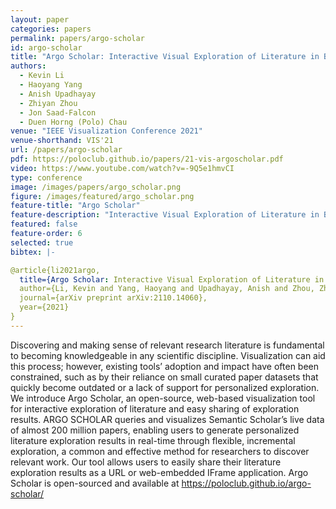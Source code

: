 ```yaml
---
layout: paper
categories: papers
permalink: papers/argo-scholar
id: argo-scholar
title: "Argo Scholar: Interactive Visual Exploration of Literature in Browsers"
authors: 
  - Kevin Li
  - Haoyang Yang
  - Anish Upadhayay
  - Zhiyan Zhou
  - Jon Saad-Falcon
  - Duen Horng (Polo) Chau
venue: "IEEE Visualization Conference 2021"
venue-shorthand: VIS'21
url: /papers/argo-scholar
pdf: https://poloclub.github.io/papers/21-vis-argoscholar.pdf
video: https://www.youtube.com/watch?v=-9Q5e1hmvCI
type: conference
image: /images/papers/argo_scholar.png
figure: /images/featured/argo_scholar.png
feature-title: "Argo Scholar"
feature-description: "Interactive Visual Exploration of Literature in Browsers"
featured: false
feature-order: 6
selected: true
bibtex: |-

@article{li2021argo,
  title={Argo Scholar: Interactive Visual Exploration of Literature in Browsers},
  author={Li, Kevin and Yang, Haoyang and Upadhayay, Anish and Zhou, Zhiyan and Saad-Falcon, Jon and Chau, Duen Horng},
  journal={arXiv preprint arXiv:2110.14060},
  year={2021}
}
---
```


Discovering and making sense of relevant research literature is fundamental to becoming knowledgeable in any scientific discipline. Visualization can aid this process; however, existing tools’ adoption and impact have often been constrained, such as by their reliance on small curated paper datasets that quickly become outdated or a lack of support for personalized exploration. We introduce Argo Scholar, an open-source, web-based visualization tool for interactive exploration of literature and easy sharing of exploration results. ARGO SCHOLAR queries and visualizes Semantic Scholar’s live data of almost 200 million papers, enabling users to generate personalized literature exploration results in real-time through flexible, incremental exploration, a common and effective method for researchers to discover relevant work. Our tool allows users to easily share their literature exploration results as a URL or web-embedded IFrame application. Argo Scholar is open-sourced and available at https://poloclub.github.io/argo-scholar/
